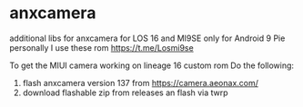 # anxcamera
additional libs for anxcamera for LOS 16 and MI9SE only for Android 9 Pie
personally I use these rom https://t.me/Losmi9se

To get the MIUI camera working on lineage 16 custom rom
Do the following:

1. flash anxcamera version 137 from https://camera.aeonax.com/
2. download flashable zip from releases an flash via twrp
